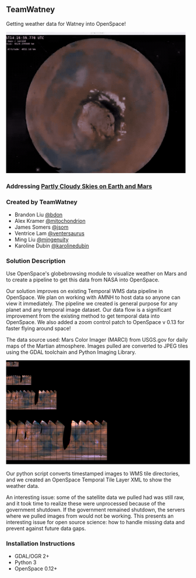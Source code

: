## TeamWatney
Getting weather data for Watney into OpenSpace!

![Animation](animation.gif)

### Addressing [Partly Cloudy Skies on Earth and Mars](https://github.com/amnh/HackTheSolarSystem/wiki/Partly-Cloudy-Skies-on-Earth-and-Mars)

### Created by TeamWatney
* Brandon Liu [@bdon](https://github.com/bdon)
* Alex Kramer [@mitochondrion](https://github.com/mitochondrion)
* James Somers [@jsom](https://github.com/jsom)
* Ventrice Lam [@ventersaurus](https://github.com/ventersaurus)
* Ming Liu [@mingenuity](https://github.com/mingenuity)
* Karoline Dubin [@karolinedubin](https://github.com/karolinedubin)


### Solution Description

Use OpenSpace's globebrowsing module to visualize weather on Mars and to create a pipeline to get this data from NASA into OpenSpace.

Our solution improves on existing Temporal WMS data pipeline in OpenSpace. We plan on working with AMNH to host data so anyone can view it immediately. The pipeline we created is general purpose for any planet and any temporal image dataset. Our data flow is a significant improvement from the existing method to get temporal data into OpenSpace. We also added a zoom control patch to OpenSpace v 0.13 for faster flying around space!

The data source used: Mars Color Imager (MARCI) from USGS.gov for daily maps of the Martian atmosphere. Images pulled are converted to JPEG tiles using the GDAL toolchain and Python Imaging Library.

![Tiles](mosaic.jpg)

Our python script converts timestamped images to WMS tile directories, and we created an OpenSpace Temporal Tile Layer XML to show the weather data. 

An interesting issue: some of the satellite data we pulled had was still raw, and it took time to realize these were unprocessed because of the government shutdown. If the government remained shutdown, the servers where we pulled images from would not be working. This presents an interesting issue for open source science: how to handle missing data and prevent against future data gaps.

### Installation Instructions

* GDAL/OGR 2+
* Python 3
* OpenSpace 0.12+


